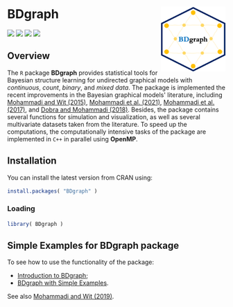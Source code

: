 <!-- README.md is generated from README.Rmd. Please edit that file -->

# **BDgraph** <a href='https://CRAN.R-project.org/package=BDgraph'><img src='man/figures/logo.png' align="right" height="150" /></a>

![](https://www.r-pkg.org/badges/version/BDgraph) 
![](https://www.r-pkg.org/badges/last-release/BDgraph) 
![](https://cranlogs.r-pkg.org/badges/BDgraph) 
![](https://cranlogs.r-pkg.org/badges/grand-total/BDgraph) 

## Overview

The `R` package **BDgraph** provides statistical tools for Bayesian structure learning for undirected graphical models with *continuous*, *count*, *binary*, and *mixed data*. The package is implemented the recent improvements in the Bayesian graphical models' literature, including [Mohammadi and Wit (2015)](https://projecteuclid.org/euclid.ba/1422468425), [Mohammadi et al. (2021)](https://doi.org/10.1080/01621459.2021.1996377), [Mohammadi et al. (2017)](https://rss.onlinelibrary.wiley.com/doi/full/10.1111/rssc.12171), and [Dobra and Mohammadi (2018)](https://projecteuclid.org/euclid.aoas/1532743478). Besides, the package contains several functions for simulation and visualization, as well as several multivariate datasets taken from the literature. To speed up the computations, the computationally intensive tasks of the package are implemented in `C++` in parallel using **OpenMP**.

## Installation

You can install the latest version from CRAN using:

``` r
install.packages( "BDgraph" )
```

### Loading

``` r
library( BDgraph )
```

## Simple Examples for BDgraph package

To see how to use the functionality of the package:

* [Introduction to BDgraph](https://CRAN.R-project.org/package=BDgraph/vignettes/Introduction-BDgraph.html); 
* [BDgraph with Simple Examples](https://CRAN.R-project.org/package=BDgraph/vignettes/BDgraph-Examples.html).

See also [Mohammadi and Wit (2019)](https://www.jstatsoft.org/article/view/v089i03).



